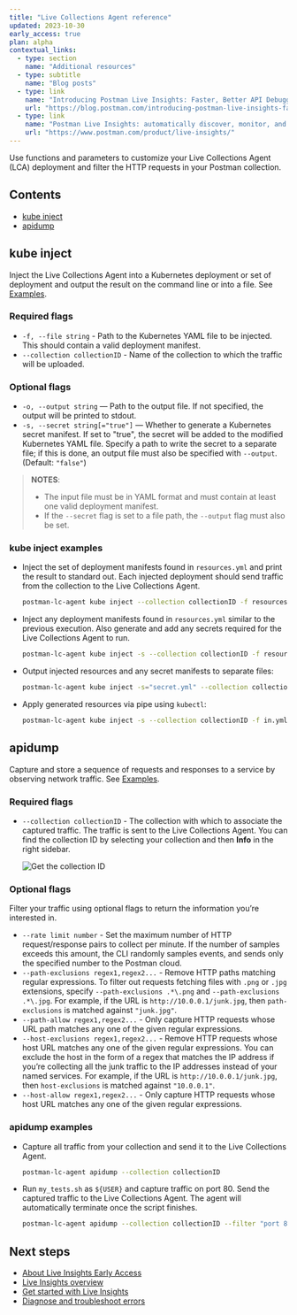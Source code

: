 ```yaml
---
title: "Live Collections Agent reference"
updated: 2023-10-30
early_access: true
plan: alpha
contextual_links:
  - type: section
    name: "Additional resources"
  - type: subtitle
    name: "Blog posts"
  - type: link
    name: "Introducing Postman Live Insights: Faster, Better API Debugging"
    url: "https://blog.postman.com/introducing-postman-live-insights-faster-better-api-debugging/"
  - type: link
    name: "Postman Live Insights: automatically discover, monitor, and add APIs"
    url: "https://www.postman.com/product/live-insights/"
---
```


Use functions and parameters to customize your Live Collections Agent (LCA) deployment and filter the HTTP requests in your Postman collection.

## Contents

* [kube inject](#kube-inject)
* [apidump](#apidump)

## kube inject

Inject the Live Collections Agent into a Kubernetes deployment or set of deployment and output the result on the command line or into a file. See [Examples](#kube-inject-examples).

### Required flags

* `-f, --file string` - Path to the Kubernetes YAML file to be injected. This should contain a valid deployment manifest.
* `--collection collectionID` - Name of the collection to which the traffic will be uploaded.

### Optional flags

* `-o, --output string` — Path to the output file. If not specified, the output will be printed to stdout.
* `-s, --secret string[="true"]` — Whether to generate a Kubernetes secret manifest. If set to "true", the secret will be added to the modified Kubernetes YAML file. Specify a path to write the secret to a separate file; if this is done, an output file must also be specified with `--output`. (Default: `"false"`)

> **NOTES**:
> * The input file must be in YAML format and must contain at least one valid deployment manifest.
> * If the `--secret` flag is set to a file path, the `--output` flag must also be set.

### kube inject examples

* Inject the set of deployment manifests found in `resources.yml` and print the result to standard out. Each injected deployment should send traffic from the collection to the Live Collections Agent.

    ```bash
    postman-lc-agent kube inject --collection collectionID -f resources.yml
    ```

* Inject any deployment manifests found in `resources.yml` similar to the previous execution. Also generate and add any secrets required for the Live Collections Agent to run.

    ```bash
    postman-lc-agent kube inject -s --collection collectionID -f resources.yml
    ```

* Output injected resources and any secret manifests to separate files:

    ```bash
    postman-lc-agent kube inject -s="secret.yml" --collection collectionID -f in.yml -o out.yml
    ```

* Apply generated resources via pipe using `kubectl`:

    ```bash
    postman-lc-agent kube inject -s --collection collectionID -f in.yml | kubectl apply -f -
    ```

## apidump

Capture and store a sequence of requests and responses to a service by observing network traffic. See [Examples](#apidump-examples).

### Required flags

* `--collection collectionID` - The collection with which to associate the captured traffic. The traffic is sent to the Live Collections Agent. You can find the collection ID by selecting your collection and then **Info** in the right sidebar.

    ![Get the collection ID](https://assets.postman.com/postman-docs/v10/live-insights-collectionID-v10-19.jpg)

### Optional flags

Filter your traffic using optional flags to return the information you’re interested in.

* `--rate limit number` - Set the maximum number of HTTP request/response pairs to collect per minute. If the number of samples exceeds this amount, the CLI randomly samples events, and sends only the specified number to the Postman cloud.
* `--path-exclusions regex1,regex2...` - Remove HTTP paths matching regular expressions. To filter out requests fetching files with `.png` or `.jpg` extensions, specify `--path-exclusions .*\.png` and `--path-exclusions .*\.jpg`. For example, if the URL is `http://10.0.0.1/junk.jpg`, then `path-exclusions` is matched against `"junk.jpg"`.
* `--path-allow regex1,regex2...` - Only capture HTTP requests whose URL path matches any one of the given regular expressions.
* `--host-exclusions regex1,regex2...` - Remove HTTP requests whose host URL matches any one of the given regular expressions. You can exclude the host in the form of a regex that matches the IP address if you’re collecting all the junk traffic to the IP addresses instead of your named services. For example, if the URL is `http://10.0.0.1/junk.jpg`, then `host-exclusions` is matched against `"10.0.0.1"`.
* `--host-allow regex1,regex2...` - Only capture HTTP requests whose host URL matches any one of the given regular expressions.

### apidump examples

* Capture all traffic from your collection and send it to the Live Collections Agent.

    ```bash
    postman-lc-agent apidump --collection collectionID
    ```

* Run `my_tests.sh` as `${USER}` and capture traffic on port 80. Send the captured traffic to the Live Collections Agent. The agent will automatically terminate once the script finishes.

    ```bash
    postman-lc-agent apidump --collection collectionID --filter "port 80" -c ./my_tests.sh -u ${USER}
    ```

## Next steps

* [About Live Insights Early Access](/docs/live-insights/live-insights-early-access/)
* [Live Insights overview](/docs/live-insights/live-insights-overview/)
* [Get started with Live Insights](/docs/live-insights/live-insights-gs/)
* [Diagnose and troubleshoot errors](/docs/live-insights/live-insights-troubleshoot/)
